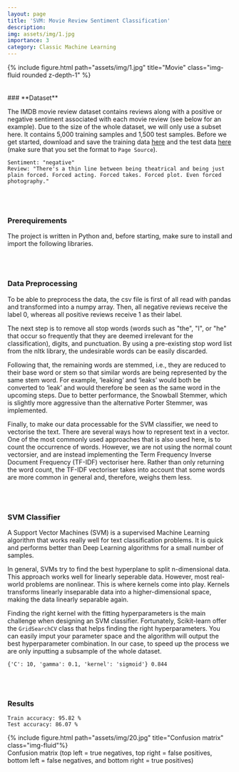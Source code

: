 ```yaml
---
layout: page
title: 'SVM: Movie Review Sentiment Classification'
description: 
img: assets/img/1.jpg
importance: 3
category: Classic Machine Learning
---
```


<div class="row">
    <div class="col-sm mt-3 mt-md-0">
        {% include figure.html path="assets/img/1.jpg" title="Movie" class="img-fluid rounded z-depth-1" %}
    </div>
</div>
<br/><br/>
### **Dataset**

The IMDB movie review dataset contains reviews along with a positive or negative sentiment associated with each movie review (see below for an example). Due to the size of the whole dataset, we will only use a subset here. It contains 5,000 training samples and 1,500 test samples. Before we get started, download and save the training data [here](https://patrick-richter.github.io/assets/csv/movie_review_train.csv) and the test data [here](https://patrick-richter.github.io/assets/csv/movie_review_test.csv) (make sure that you set the format to `Page Source`).

```
Sentiment: "negative"
Review: "There's a thin line between being theatrical and being just plain forced. Forced acting. Forced takes. Forced plot. Even forced photography."
```
<br/><br/>
### **Prerequirements**

The project is written in Python and, before starting, make sure to install and import the following libraries. 

<script src="https://gist.github.com/patrick-richter/589d04f8790a130d58c1f4af9244d74a.js"></script>
<br/><br/>
### **Data Preprocessing**

To be able to preprocess the data, the csv file is first of all read with pandas and transformed into a numpy array. Then, all negative reviews receive the label 0, whereas all positive reviews receive 1 as their label.

<script src="https://gist.github.com/patrick-richter/9de6c91da31ae5351c87d684c4a54276.js"></script>

The next step is to remove all stop words (words such as "the", "I", or "he" that occur so frequently that they are deemed irrelevant for the classification), digits, and punctuation. By using a pre-existing stop word list from the nltk library, the undesirable words can be easily discarded.

<script src="https://gist.github.com/patrick-richter/27a5b13e97b7e513bb9a32222697bb98.js"></script>

Following that, the remaining words are stemmed, i.e., they are reduced to their base word or stem so that similar words are being represented by the same stem word. For example, ‘leaking’ and ‘leaks’ would both be converted to ‘leak’ and would therefore be seen as the same word in the upcoming steps. Due to better performance, the Snowball Stemmer, which is slightly more aggressive than the alternative Porter Stemmer, was implemented.

<script src="https://gist.github.com/patrick-richter/29a1779474147d0c7640c24f1c6a5f97.js"></script>

Finally, to make our data processable for the SVM classifier, we need to vectorise the text. There are several ways how to represent text in a vector. One of the most commonly used approaches that is also used here, is to count the occurrence of words. However, we are not using the normal count vectorsier, and are instead implementing the Term Frequency Inverse Document Frequency (TF-IDF) vectoriser here. Rather than only returning the word count, the TF-IDF vectoriser takes into account that some words are more common in general and, therefore, weighs them less. 

<script src="https://gist.github.com/patrick-richter/dcaf4ff2ecfa3170aa9dfc641cb8d116.js"></script>
<br/><br/>
### **SVM Classifier**

A Support Vector Machines (SVM) is a supervised Machine Learning algorithm that works really well for text classification problems. It is quick and performs better than Deep Learning algorithms for a small number of samples.

In general, SVMs try to find the best hyperplane to split n-dimensional data. This approach works well for linearly seperable data. However, most real-world problems are nonlinear. This is where kernels come into play. Kernels transforms linearly inseparable data into a higher-dimensional space, making the data linearly separable again.

Finding the right kernel with the fitting hyperparameters is the main challenge when designing an SVM classifier. Fortunately, Scikit-learn offer the `GridSearchCV` class that helps finding the right hyperparameters. You can easily imput your parameter space and the algorithm will output the best hyperparameter combination. In our case, to speed up the process we are only inputting a subsample of the whole dataset.


<script src="https://gist.github.com/patrick-richter/5f9538480c04afb5d0582b56da9c9fde.js"></script>

```
{'C': 10, 'gamma': 0.1, 'kernel': 'sigmoid'} 0.844
```
<br/><br/>
### **Results**


<script src="https://gist.github.com/patrick-richter/6a1f6d10e2864f248bf3e898fd23c035.js"></script>

```
Train accuracy: 95.82 %
Test accuracy: 86.07 %
```


<script src="https://gist.github.com/patrick-richter/3363b11ec2aad3ae4907e233e5b5d610.js"></script>

<div class="row">
        <div class="col-sm mt-3 mt-md-0">
        {% include figure.html path="assets/img/20.jpg" title="Confusion matrix" class="img-fluid"%}
    </div>
</div>
<div class="caption">
    Confusion matrix (top left = true negatives, top right = false positives, bottom left = false negatives, and bottom right = true positives)
</div>
